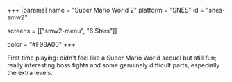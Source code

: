 +++
[params]
  name = "Super Mario World 2"
  platform = "SNES"
  id = "snes-smw2"

  screens = [["smw2-menu", "6 Stars"]]

  color = "#F98A00"
+++

First time playing: didn't feel like a Super Mario World sequel but
still fun; really interesting boss fights and some genuinely difficult
parts, especially the extra levels.
